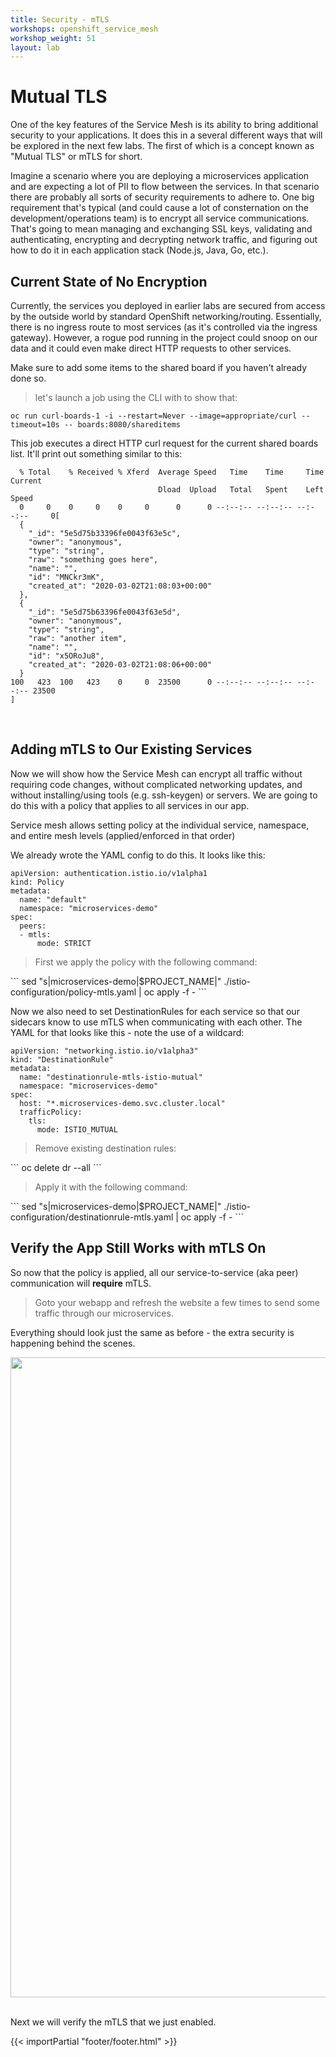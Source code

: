 ```yaml
---
title: Security - mTLS
workshops: openshift_service_mesh
workshop_weight: 51
layout: lab
---
```


# Mutual TLS
One of the key features of the Service Mesh is its ability to bring additional security to your applications. It does this in a several different ways that will be explored in the next few labs. The first of which is a concept known as "Mutual TLS" or mTLS for short.

Imagine a scenario where you are deploying a microservices application and are expecting a lot of PII to flow between the services. In that scenario there are probably all sorts of security requirements to adhere to. One big requirement that's typical (and could cause a lot of consternation on the development/operations team) is to encrypt all service communications. That's going to mean managing and exchanging SSL keys, validating and authenticating, encrypting and decrypting network traffic, and figuring out how to do it in each application stack (Node.js, Java, Go, etc.).

## Current State of No Encryption
Currently, the services you deployed in earlier labs are secured from access by the outside world by standard OpenShift networking/routing. Essentially, there is no ingress route to most services (as it's controlled via the ingress gateway). However, a rogue pod running in the project could snoop on our data and it could even make direct HTTP requests to other services. 

<p><i class="fa fa-info-circle"></i> Make sure to add some items to the shared board if you haven't already done so. </p>

<blockquote>
<i class="fa fa-terminal"></i> let's launch a job using the CLI with to show that:
</blockquote>

```
oc run curl-boards-1 -i --restart=Never --image=appropriate/curl --timeout=10s -- boards:8080/shareditems
```

This job executes a direct HTTP curl request for the current shared boards list. It'll print out something similar to this:

```
  % Total    % Received % Xferd  Average Speed   Time    Time     Time  Current
                                 Dload  Upload   Total   Spent    Left  Speed
  0     0    0     0    0     0      0      0 --:--:-- --:--:-- --:--:--     0[
  {
    "_id": "5e5d75b33396fe0043f63e5c",
    "owner": "anonymous",
    "type": "string",
    "raw": "something goes here",
    "name": "",
    "id": "MNCkr3mK",
    "created_at": "2020-03-02T21:08:03+00:00"
  },
  {
    "_id": "5e5d75b63396fe0043f63e5d",
    "owner": "anonymous",
    "type": "string",
    "raw": "another item",
    "name": "",
    "id": "x5ORoJu8",
    "created_at": "2020-03-02T21:08:06+00:00"
  }
100   423  100   423    0     0  23500      0 --:--:-- --:--:-- --:--:-- 23500
]
```

<br>

## Adding mTLS to Our Existing Services
Now we will show how the Service Mesh can encrypt all traffic without requiring code changes, without complicated networking updates, and without installing/using tools (e.g. ssh-keygen) or servers. We are going to do this with a policy that applies to all services in our app.
<p>
<i class="fa fa-info-circle"></i>
Service mesh allows setting policy at the individual service, namespace, and entire mesh levels (applied/enforced in that order)
</p>

We already wrote the YAML config to do this. It looks like this:
```
apiVersion: authentication.istio.io/v1alpha1
kind: Policy
metadata:
  name: "default"
  namespace: "microservices-demo"
spec:
  peers:
  - mtls:
      mode: STRICT
```

<blockquote>
<i class="fa fa-terminal"></i> First we apply the policy with the following command:
</blockquote>
```
sed "s|microservices-demo|$PROJECT_NAME|" ./istio-configuration/policy-mtls.yaml | oc apply -f -
```
<br>

Now we also need to set DestinationRules for each service so that our sidecars know to use mTLS when communicating with each other. The YAML for that looks like this - note the use of a wildcard:
```
apiVersion: "networking.istio.io/v1alpha3"
kind: "DestinationRule"
metadata:
  name: "destinationrule-mtls-istio-mutual"
  namespace: "microservices-demo"
spec:
  host: "*.microservices-demo.svc.cluster.local"
  trafficPolicy:
    tls:
      mode: ISTIO_MUTUAL
```

<blockquote>
<i class="fa fa-terminal"></i> Remove existing destination rules:
</blockquote>
```
oc delete dr --all
```
<br>

<blockquote>
<i class="fa fa-terminal"></i> Apply it with the following command:
</blockquote>
```
sed "s|microservices-demo|$PROJECT_NAME|" ./istio-configuration/destinationrule-mtls.yaml | oc apply -f -
```
<br>

## Verify the App Still Works with mTLS On
So now that the policy is applied, all our service-to-service (aka peer) communication will **require** mTLS.

<blockquote>
<i class="fa fa-desktop"></i> Goto your webapp and refresh the website a few times to send some traffic through our microservices.
</blockquote>
Everything should look just the same as before - the extra security is happening behind the scenes.

<img src="../images/app-boardslist.png" width="1024" class="screenshot"><br/>

<br>
Next we will verify the mTLS that we just enabled.

{{< importPartial "footer/footer.html" >}}